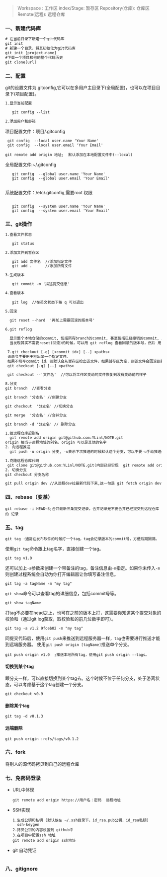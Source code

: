 #

>Workspace : 工作区
>index/Stage: 暂存区
>Repository(仓库): 仓库区
>Remote(远程): 远程仓库

### 一、新建代码库

``` txt
# 在当前目录下新建一个git代码库
git init
# 新建一个目录，将其初始化为git代码库
git init [project-name]
#下载一个项目和他的整个代码历史
git clone[url]
```

### 二、配置

git的设置文件为.gitconfig,它可以在多用户主目录下(全局配置)，也可以在项目目录下(项目配置)。

```txt
1.显示当前配置

   git config --list

2.添加用户和邮箱
```

项目配置文件：项目/.gitconfig

```
 git config  --local user.name 'Your Name'
 git config  --local user.email 'Your Email'
```

 ```
git remote add origin 地址;  默认添加在本地配置文件中(--local)
 ```



全局配置文件:~/.gitconfig 

```
   git config  --global user.name 'Your Name'
   git config  --global user.email 'Your Email'
   
```

系统配置文件：/etc/.gitconfig,需要root 权限

```

   git config  --system user.name 'Your Name'
   git config  --system user.email 'Your Email'
```



### 三、git操作

``` txt
1.查看文件状态

   git status

2.添加文件到暂存区  

   git add 文件名  //添加指定文件
   git add .      //添加所有文件

3.生成版本

   git commit -m '描述提交信息'

4.查看版本
  
   git log  //在英文状态下按 q 可以退出

5.回滚
 
  git reset --hard  '再加上需要回滚的版本号'

6.git reflog

  显示整个本地仓储的commit, 包括所有branch的commit, 甚至包括已经撤销的commit, 只要HEAD发生了变化, 就会在reflog里面看得到. git log只包括当前分支的commit.
  当发现其实不需要reset(回滚)的时候，可以用 git reflog 查看回滚的版本号，然后 用 git reset --hard  '再加上需要撤销回滚的版本号'

 7.git checkout [-q] [<commit id>] [--] <paths>
 该命令主要用于检出某一个指定文件。
 如果不填写commit id，则默认会从暂存区检出该文件，如果暂存区为空，则该文件会回滚到最近一次的提交状态。当暂存区为空，如果我们想要放弃对某一个文件的修改，可以用这个命令进行撤销：
 git checkout [-q] [--] <paths>

 git checkout --'文件名'  //可以将工作区变动的文件恢复到没有变动前的样子

8.分支
git branch  //查看分支 

git branch '分支名' //创建分支

git checkout  '分支名' //切换分支

git merge  '分支名' //合并分支

git branch -d '分支名' // 删除分支
```

 ```txt
1.给远程仓库起别名
   git remote add origin git@github.com:YLinl/NOTE.git
origin 相当于远程地址的别名，origin 可以是其他的名字
2. 向远程推送
   git push -u origin 分支, -u表示下次推送的时候默认这个分支，可以不要-u手动推送git push origin dev

 ```

 ```txt
1.克隆远程仓库代码
  git clone git@github.com:YLinl/NOTE.git(内部已经实现  git remote add origin 远程仓库地址)
2. 切换分支
git checkout 分支名称
 ```

```txt
git pull origin dev //从远程dev拉最新代码下来,这一句是 git fetch origin dev 和 git merge origin 的简写
```

### 四、rebase（变基）

```
git rebase -i HEAD~3;合并最新三条提交记录，合并记录是不要合并已经提交到远程仓库的 记录
```

### 五、tag

```
git tag :通常在发布软件的时候打一个tag，tag会记录版本的commit号，方便后期回溯。
```

使用`git tag`命令跟上tag名字，直接创建一个tag。

```
git tag v1.0
```

还可以加上`-a`参数来创建一个带备注的tag，备注信息由`-m`指定。如果你未传入`-m`则创建过程系统会自动为你打开编辑器让你填写备注信息。

```
git tag -a tagName -m "my tag"
```

`git show`命令可以查看tag的详细信息，包括commit号等。

```
git show tagName
```

打tag不必要在head之上，也可在之前的版本上打，这需要你知道某个提交对象的校验和（通过git log获取，取校验和的前几位数字即可）。

```
git tag -a v1.2 9fceb02 -m "my tag"
```

同提交代码后，使用`git push`来推送到远程服务器一样，`tag`也需要进行推送才能到远端服务器。
使用`git push origin [tagName]`推送单个分支。

```
git push origin v1.0  ;推送本地所有tag，使用git push origin --tags。
```

#### 切换到某个tag

跟分支一样，可以直接切换到某个tag去。这个时候不位于任何分支，处于游离状态，可以考虑基于这个tag创建一个分支。

```
git checkout v0.9
```

#### 删除某个tag

```
git tag -d v0.1.3
```

#### 远端删除

```
git push origin :refs/tags/v0.1.2
```

### 六、fork

将别人的源代码拷贝到自己的远程仓库

### 七、免密码登录

* URL中体现

  ```
  git remote add origin https://用户名：密码  远程地址
  ```

* SSH实现

  ```
  1.生成公钥和私钥 (默认放在 ~/.ssh目录下，id_rsa.pub公钥，id_rsa私钥)
    ssh-keygen
  2.拷贝公钥的内容设置到 github中  
  3.在项目中配置ssh 地址
  git remote add origin ssh地址
  ```

* git 自动凭证

  ```
  
  ```

### 八、gitignore


